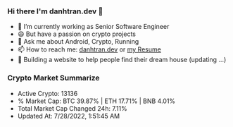 ### Hi there I'm danhtran.dev 👋

- 🔭 I’m currently working as Senior Software Engineer
- 😄 But have a passion on crypto projects
- 💬 Ask me about Android, Crypto, Running 
- 📫 How to reach me: <a href="https://danhtran.dev" target="_blank">danhtran.dev</a> or <a href="Developer-Resume.pdf" target="_blank">my Resume</a>
- 🌱 Building a website to help people find their dream house (updating ...)

### Crypto Market Summarize
- Active Crypto: 13136
- % Market Cap: BTC 39.87% | ETH 17.71% | BNB 4.01%
- Total Market Cap Changed 24h: 7.11%
- Updated At: 7/28/2022, 1:51:45 AM
